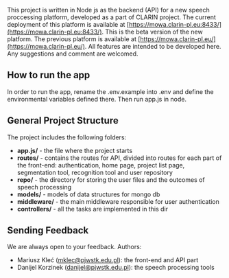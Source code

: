 This project is written in Node js as the backend (API) for a new speech proccessing platform, developed as a part of CLARIN project. The current deployment of this platform is available at [https://mowa.clarin-pl.eu:8433/](https://mowa.clarin-pl.eu:8433/). This is the beta version of the new platform. The previous platform is available at [https://mowa.clarin-pl.eu/](https://mowa.clarin-pl.eu/). All features are intended to be developed here. Any suggestions and comment are welcomed.

## How to run the app
In order to run the app, rename the .env.example into .env and define the environmental variables defined there. Then run app.js in node. 

## General Project Structure
The project includes the following folders:
 * **app.js/** - the file where the project starts
 * **routes/** - contains the routes for API, divided into routes for each part of the front-end: authentication, home page, project list page, segmentation tool, recognition tool and user repository
* **repo/** - the directory for storing the user files and the outcomes of speech processing
* **models/** - models of data structures for mongo db
* **middleware/** - the main middleware responsible for user authentication
* **controllers/** - all the tasks are implemented in this dir

## Sending Feedback

We are always open to your feedback. Authors:

 * Mariusz Kleć (mklec@pjwstk.edu.pl): the front-end and API part
 * Danijel Korzinek (danijel@pjwstk.edu.pl): the speech processing tools

